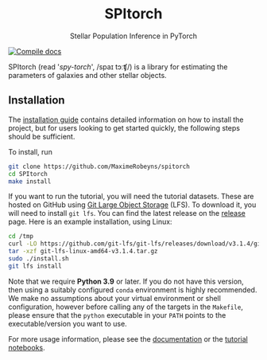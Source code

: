 <div align="center">
<h1>SPItorch</h1>
<p>Stellar Population Inference in PyTorch</p>
</div>

[![Compile docs](https://github.com/MaximeRobeyns/agnfinder/actions/workflows/docs.yml/badge.svg?branch=master)](https://github.com/MaximeRobeyns/agnfinder/actions/workflows/docs.yml)

SPItorch (read '_spy-torch_', /spaɪ tɔːʧ/) is a library for estimating the
parameters of galaxies and other stellar objects.

## Installation

The [installation guide](https://maximerobeyns.github.io/spitorch/installation.html)
contains detailed information on how to install the project, but for users
looking to get started quickly, the following steps should be sufficient.

To install, run
``` bash
git clone https://github.com/MaximeRobeyns/spitorch
cd SPItorch
make install
```

If you want to run the tutorial, you will need the tutorial datasets. These are
hosted on GitHub using [Git Large Object Storage](https://git-lfs.github.com/)
(LFS). To download it, you will need to install `git lfs`. You can find the
latest release on the [release](https://github.com/git-lfs/git-lfs/releases)
page. Here is an example installation, using Linux:

``` bash
cd /tmp
curl -LO https://github.com/git-lfs/git-lfs/releases/download/v3.1.4/git-lfs-linux-amd64-v3.1.4.tar.gz
tar -xzf git-lfs-linux-amd64-v3.1.4.tar.gz
sudo ./install.sh
git lfs install
```

Note that we require **Python 3.9** or later. If you do not have this version,
then using a suitably configured `conda` environment is highly recommended. We
make no assumptions about your virtual environment or shell configuration,
however before calling any of the targets in the `Makefile`, please ensure that
the `python` executable in your `PATH` points to the executable/version you want
to use.

For more usage information, please see the
[documentation](https://maximerobeyns.github.io/spitorch/) or the [tutorial notebooks](https://github.com/MaximeRobeyns/SPItorch/tree/master/tutorial_notebooks).

